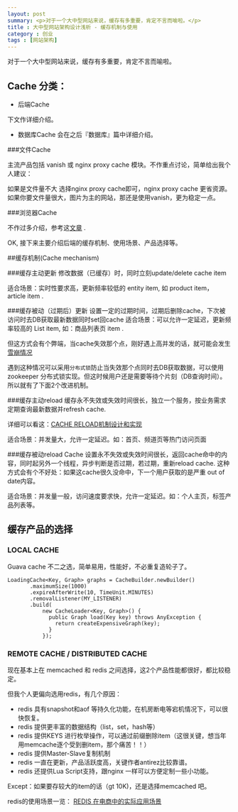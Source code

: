 ```yaml
---
layout: post
summary: <p>对于一个大中型网站来说，缓存有多重要，肯定不言而喻啦。</p>
title : 大中型网站架构设计浅析 - 缓存机制与使用
category : 创业
tags : [网站架构]
---
```


对于一个大中型网站来说，缓存有多重要，肯定不言而喻啦。

## Cache 分类：

- 后端Cache

下文作详细介绍。

- 数据库Cache
会在之后『数据库』篇中详细介绍。

###文件Cache

主流产品包括 vanish 或 nginx proxy cache 模块。不作重点讨论，简单给出我个人建议：

如果是文件量不大 选择nginx proxy cache即可，nginx proxy cache 更省资源。
如果你要文件量很大，图片为主的网站，那还是使用vanish，更为稳定一点。

###浏览器Cache

不作过多介绍，参考这<a href="http://www.cnblogs.com/skynet/archive/2012/11/28/2792503.html" rel="nofollow">文章</a> .


OK, 接下来主要介绍后端的缓存机制、使用场景、产品选择等。


##缓存机制(Cache mechanism)

###缓存主动更新
修改数据（已缓存）时，同时立刻update/delete cache item 

适合场景：实时性要求高，更新频率较低的 entity item, 如 product item， article item .

###缓存被动（过期后）更新
设置一定的过期时间，过期后删除cache，下次被访问时去DB获取最新数据同时set回cache
适合场景：可以允许一定延迟，更新频率较高的 List item, 如：商品列表页 item .

但这方式会有个弊端，当cache失效那个点，刚好遇上高并发的话，就可能会发生<a href="http://kenny7.com/2012/10/cache-reload-mechanism.html">雪崩情况</a>

遇到这种情况可以采用<code>分布式锁</code>防止当失效那个点同时去DB获取数据，可以使用 zookeeper 分布式锁实现。但这时候用户还是需要等待个片刻（DB查询时间）。所以就有了下面2个改进机制。

###缓存主动reload
缓存永不失效或失效时间很长，独立一个服务，按业务需求定期查询最新数据并refresh cache.

详细可以看这：<a href="http://kenny7.com/2012/10/cache-reload-mechanism.html">CACHE RELOAD机制设计和实现</a>

适合场景：并发量大，允许一定延迟。如：首页、频道页等热门访问页面

###缓存被动reload
Cache 设置永不失效或失效时间很长，返回cache命中的内容，同时起另外一个线程，异步判断是否过期，若过期，重新reload cache.
这种方式会有个不好处：如果这cache很久没命中，下一个用户获取的是严重 out of date内容。

适合场景：并发量一般，访问速度要求快，允许一定延迟。如：个人主页，标签产品列表等。

## 缓存产品的选择

### LOCAL CACHE

Guava cache 不二之选，简单易用，性能好，不必重复造轮子了。

	LoadingCache<Key, Graph> graphs = CacheBuilder.newBuilder()
		   .maximumSize(1000)
		   .expireAfterWrite(10, TimeUnit.MINUTES)
		   .removalListener(MY_LISTENER)
		   .build(
			   new CacheLoader<Key, Graph>() {
				 public Graph load(Key key) throws AnyException {
				   return createExpensiveGraph(key);
				 }
			   });
			   
			   
### REMOTE CACHE / DISTRIBUTED CACHE

现在基本上在 memcached 和 redis 之间选择，这2个产品性能都很好，都比较稳定。

但我个人更偏向选用redis，有几个原因：

- redis 具有snapshot和aof 等持久化功能，在机房断电等宕机情况下，可以很快恢复。
- redis 提供更丰富的数据结构（list，set，hash等）
- redis 提供KEYS 进行枚举操作，可以通过前缀删除item（这很关键，想当年用memcache逐个受到删item，那个痛苦！！）
- redis 提供Master-Slave复制机制
- redis 一直在更新，产品活跃度高，关键作者antirez比较靠谱。
- redis 还提供Lua Script支持，跟nginx 一样可以方便定制一些小功能。

Except：如果要存较大的item的话（gt 10K)，还是选择memcached 吧。

redis的使用场景一览：
<a href="http://kenny7.com/2012/09/redis-usage-scenario.html">REDIS 在电商中的实际应用场景</a>

